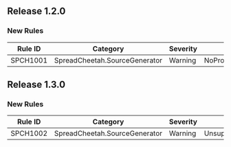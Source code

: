 ﻿## Release 1.2.0

### New Rules
Rule ID | Category | Severity | Notes
--------|----------|----------|-------
SPCH1001 | SpreadCheetah.SourceGenerator | Warning  | NoPropertiesFound


## Release 1.3.0

### New Rules
Rule ID | Category | Severity | Notes
--------|----------|----------|-------
SPCH1002 | SpreadCheetah.SourceGenerator | Warning  | UnsupportedTypeForCellValue
